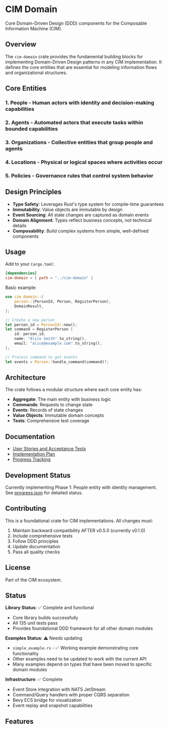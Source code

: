 # CIM Domain

Core Domain-Driven Design (DDD) components for the Composable Information Machine (CIM).

## Overview

The `cim-domain` crate provides the fundamental building blocks for implementing Domain-Driven Design patterns in any CIM implementation. It defines the core entities that are essential for modeling information flows and organizational structures.

## Core Entities

### 1. **People** - Human actors with identity and decision-making capabilities
### 2. **Agents** - Automated actors that execute tasks within bounded capabilities
### 3. **Organizations** - Collective entities that group people and agents
### 4. **Locations** - Physical or logical spaces where activities occur
### 5. **Policies** - Governance rules that control system behavior

## Design Principles

- **Type Safety**: Leverages Rust's type system for compile-time guarantees
- **Immutability**: Value objects are immutable by design
- **Event Sourcing**: All state changes are captured as domain events
- **Domain Alignment**: Types reflect business concepts, not technical details
- **Composability**: Build complex systems from simple, well-defined components

## Usage

Add to your `Cargo.toml`:

```toml
[dependencies]
cim-domain = { path = "../cim-domain" }
```

Basic example:

```rust
use cim_domain::{
    person::{PersonId, Person, RegisterPerson},
    DomainResult,
};

// Create a new person
let person_id = PersonId::new();
let command = RegisterPerson {
    id: person_id,
    name: "Alice Smith".to_string(),
    email: "alice@example.com".to_string(),
};

// Process command to get events
let events = Person::handle_command(command)?;
```

## Architecture

The crate follows a modular structure where each core entity has:

- **Aggregate**: The main entity with business logic
- **Commands**: Requests to change state
- **Events**: Records of state changes
- **Value Objects**: Immutable domain concepts
- **Tests**: Comprehensive test coverage

## Documentation

- [User Stories and Acceptance Tests](doc/qa/cim-domain-user-stories.md)
- [Implementation Plan](doc/plan/core-entities-implementation.md)
- [Progress Tracking](doc/progress/progress.json)

## Development Status

Currently implementing Phase 1: People entity with identity management. See [progress.json](doc/progress/progress.json) for detailed status.

## Contributing

This is a foundational crate for CIM implementations. All changes must:

1. Maintain backward compatibility AFTER v0.5.0 (currently v0.1.0)
2. Include comprehensive tests
3. Follow DDD principles
4. Update documentation
5. Pass all quality checks

## License

Part of the CIM ecosystem.

## Status

**Library Status**: ✅ Complete and functional
- Core library builds successfully
- All 135 unit tests pass
- Provides foundational DDD framework for all other domain modules

**Examples Status**: ⚠️ Needs updating
- `simple_example.rs` - ✅ Working example demonstrating core functionality
- Other examples need to be updated to work with the current API
- Many examples depend on types that have been moved to specific domain modules

**Infrastructure**: ✅ Complete
- Event Store integration with NATS JetStream
- Command/Query handlers with proper CQRS separation
- Bevy ECS bridge for visualization
- Event replay and snapshot capabilities

## Features
